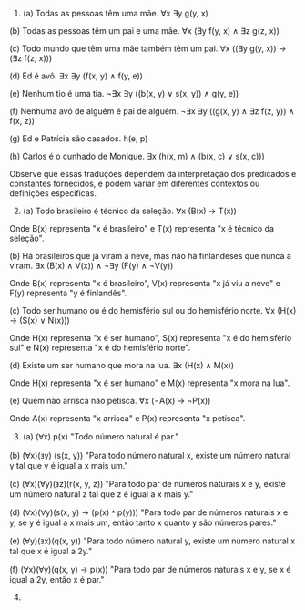 1) (a) Todas as pessoas têm uma mãe.
∀x ∃y g(y, x)

(b) Todas as pessoas têm um pai e uma mãe.
∀x (∃y f(y, x) ∧ ∃z g(z, x))

(c) Todo mundo que têm uma mãe também têm um pai.
∀x ((∃y g(y, x)) → (∃z f(z, x)))

(d) Ed é avô.
∃x ∃y (f(x, y) ∧ f(y, e))

(e) Nenhum tio é uma tia.
¬∃x ∃y ((b(x, y) ∨ s(x, y)) ∧ g(y, e))

(f) Nenhuma avó de alguém é pai de alguém.
¬∃x ∃y ((g(x, y) ∧ ∃z f(z, y)) ∧ f(x, z))

(g) Ed e Patrícia são casados.
h(e, p)

(h) Carlos é o cunhado de Monique.
∃x (h(x, m) ∧ (b(x, c) ∨ s(x, c)))

Observe que essas traduções dependem da interpretação dos predicados e constantes fornecidos, e podem variar em diferentes contextos ou definições específicas.




2) (a) Todo brasileiro é técnico da seleção.
∀x (B(x) → T(x))

Onde B(x) representa "x é brasileiro" e T(x) representa "x é técnico da seleção".

(b) Há brasileiros que já viram a neve, mas não há finlandeses que nunca a viram.
∃x (B(x) ∧ V(x)) ∧ ¬∃y (F(y) ∧ ¬V(y))

Onde B(x) representa "x é brasileiro", V(x) representa "x já viu a neve" e F(y) representa "y é finlandês".

(c) Todo ser humano ou é do hemisfério sul ou do hemisfério norte.
∀x (H(x) → (S(x) ∨ N(x)))

Onde H(x) representa "x é ser humano", S(x) representa "x é do hemisfério sul" e N(x) representa "x é do hemisfério norte".

(d) Existe um ser humano que mora na lua.
∃x (H(x) ∧ M(x))

Onde H(x) representa "x é ser humano" e M(x) representa "x mora na lua".

(e) Quem não arrisca não petisca.
∀x (¬A(x) → ¬P(x))

Onde A(x) representa "x arrisca" e P(x) representa "x petisca".



3) (a) (Ɐx) p(x)
"Todo número natural é par."

(b) (Ɐx)(ⱻy) (s(x, y))
"Para todo número natural x, existe um número natural y tal que y é igual a x mais um."

(c) (Ɐx)(Ɐy)(ⱻz)(r(x, y, z))
"Para todo par de números naturais x e y, existe um número natural z tal que z é igual a x mais y."

(d) (Ɐx)(Ɐy)(s(x, y) → (p(x) ˄ p(y)))
"Para todo par de números naturais x e y, se y é igual a x mais um, então tanto x quanto y são números pares."

(e) (Ɐy)(ⱻx)(q(x, y))
"Para todo número natural y, existe um número natural x tal que x é igual a 2y."

(f) (Ɐx)(Ɐy)(q(x, y) → p(x))
"Para todo par de números naturais x e y, se x é igual a 2y, então x é par."



4)
